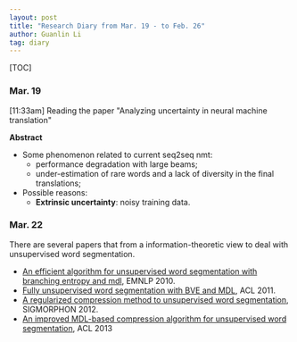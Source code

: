 ```yaml
---
layout: post
title: "Research Diary from Mar. 19 - to Feb. 26"
author: Guanlin Li
tag: diary
---
```


[TOC]

### Mar. 19

[11:33am] Reading the paper "Analyzing uncertainty in neural machine translation"

**Abstract**

- Some phenomenon related to current seq2seq nmt:
  - performance degradation with large beams;
  - under-estimation of rare words and a lack of diversity  in the final translations;
- Possible reasons:
  - **Extrinsic uncertainty**: noisy training data. 


### Mar. 22

There are several papers that from a information-theoretic view to deal with unsupervised word segmentation. 

- [An efficient algorithm for unsupervised word segmentation with branching entropy and mdl](https://www.aclweb.org/anthology/D10-1081), EMNLP 2010. 
- [Fully unsupervised word segmentation with BVE and MDL](https://www.aclweb.org/anthology/P11-2095), ACL 2011. 
- [A regularized compression method to unsupervised word segmentation](https://www.aclweb.org/anthology/W12-2304), SIGMORPHON 2012. 
- [An improved MDL-based compression algorithm for unsupervised word segmentation](https://www.aclweb.org/anthology/P13-2030), ACL 2013